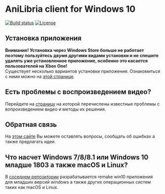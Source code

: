 # AniLibria client for Windows 10

[![Build status](https://ci.appveyor.com/api/projects/status/mmy41v654e7e8jgd?svg=true)](https://ci.appveyor.com/project/trueromanus/anilibria-win)
[![License](https://raw.githubusercontent.com/anilibria/anilibria-win/master/license-MIT-green.svg?sanitize=true)](https://raw.githubusercontent.com/anilibria/anilibria-win/master/license-MIT-green.svg?sanitize=true)

## Установка приложения

**Внимание! Установка через Windows Store больше не работает поэтому пользуйтесь двумя другими видами установки и не спешите удалять уже установленное приложение, особенно это касается пользователей на Xbox One!**  
Существует несколько вариантов установки приложения. Ознакомиться с ними можно на [этой странице](https://anilibria.github.io/anilibria-win/).  

## Есть проблемы с воспроизведением видео?

Перейдите на [страницу](https://github.com/anilibria/anilibria-win/blob/master/doc/video-issues.md) на которой перечислены известные проблемы с вопроизведением видео и методы их решения. 

## Обратная связь

На [этом сайте](https://anilibriawin10.reformal.ru/) Вы можете оставлять вопросы, сообщать об ошибках а также предлагать идеи.

## Что насчет Windows 7/8/8.1 или Windows 10 младше 1803 а также macOS и Linux?

В [соседнем репозитории](https://github.com/anilibria/anilibria-winmaclinux) разрабатывается remake win10 приложения для младших версий windows а также других операционных систем таких как macOS и Linux.
